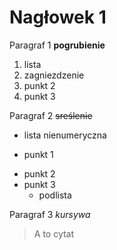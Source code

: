 # Nagłowek 1

Paragraf 1
**pogrubienie**
1. lista
2. zagniezdzenie
3. punkt 2
4. punkt 3

Paragraf 2
~~sreślenie~~
- lista nienumeryczna
+ punkt 1
* punkt 2
* punkt 3
  - podlista

Paragraf 3
*kursywa*

>A to cytat
